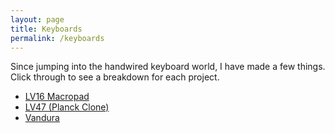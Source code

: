 ```yaml
---
layout: page
title: Keyboards
permalink: /keyboards
---
```


Since jumping into the handwired keyboard world, I have made a few things. Click through to see a breakdown for each project.

-   [LV16 Macropad](/keyboards/LV16)
-   [LV47 (Planck Clone)](/keyboards/LV47)
-   [Vandura](/keyboards/Vandura)

